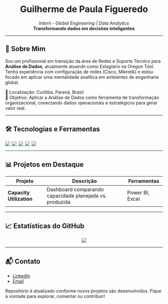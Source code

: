<h1 align="center">Guilherme de Paula Figueredo</h1>

<p align="center">
  <i>Intern - Global Engineering | Data Analytics </i><br>
  <b>Transformando dados em decisões inteligentes</b>
</p>

---

## 🧠 Sobre Mim

Sou um profissional em transição da área de Redes e Suporte Técnico para **Análise de Dados**, atualmente atuando como Estagiário na Oregon Tool. Tenho experiência com configuração de redes (Cisco, Mikrotik) e estou focado em aplicar uma mentalidade analítica em ambientes de engenharia global.

📍 Localização: Curitiba, Paraná, Brasil  
🎯 Objetivo: Aplicar a Análise de Dados como ferramenta de transformação organizacional, conectando dados operacionais e estratégicos para gerar valor real.

---

## 🛠️ Tecnologias e Ferramentas

<div style="display: flex; flex-wrap: wrap; gap: 5px;">
  <img src="https://img.shields.io/badge/-Power%20BI-F2C811?style=for-the-badge&logo=powerbi&logoColor=black" />
  <img src="https://img.shields.io/badge/-Excel-217346?style=for-the-badge&logo=microsoft-excel&logoColor=white" />
  <img src="https://img.shields.io/badge/-Python-3776AB?style=for-the-badge&logo=python&logoColor=white" />
  <img src="https://img.shields.io/badge/-SQL-4479A1?style=for-the-badge&logo=sqlite&logoColor=white" />
  <img src="https://img.shields.io/badge/-GitHub-181717?style=for-the-badge&logo=github&logoColor=white" />
</div>

---

## 📊 Projetos em Destaque

| Projeto | Descrição | Ferramentas |
|--------|-----------|-------------|
| **Capacity Utilization** | Dashboard comparando capacidade planejada vs. produzida | Power BI, Excel |

---

## 📈 Estatísticas do GitHub

<p align="center">
  <img src="https://github-readme-stats.vercel.app/api?username=logannzeronii&show_icons=true&theme=radical" alt://github-readme-stats.vercel.app/api/top-langs/?username=logannzeronii&layout=compact&theme=radical
</p>

---

## 📬 Contato
- [LinkedIn](https://www.linkedin.com/in/guilherme-de-paula-figueredo-53b71b187)
- [Email](gdepaulafigueredo@gmail.com)

Repositório é atualizado conforme novos projetos são desenvolvidos. Fique à vontade para explorar, comentar ou contribuir!
